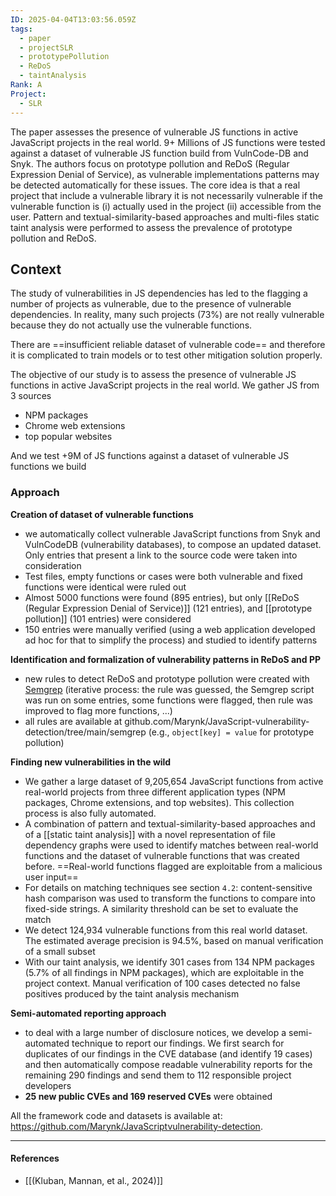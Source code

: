 ```yaml
---
ID: 2025-04-04T13:03:56.059Z
tags:
  - paper
  - projectSLR
  - prototypePollution
  - ReDoS
  - taintAnalysis
Rank: A
Project:
  - SLR
---
```

The paper assesses the presence of vulnerable JS functions in active JavaScript projects in the real world. 9+ Millions of JS functions were tested against a dataset of vulnerable JS function build from VulnCode-DB and Snyk. The authors focus on prototype pollution and ReDoS (Regular Expression Denial of Service), as vulnerable implementations patterns may be detected automatically for these issues. The core idea is that a real project that include a vulnerable library it is not necessarily vulnerable if the vulnerable function is (i) actually used in the project (ii) accessible from the user. Pattern and textual-similarity-based approaches and multi-files static taint analysis were performed to assess the prevalence of prototype pollution and ReDoS.
## Context

The study of vulnerabilities in JS dependencies has led to the flagging a number of projects as vulnerable, due to the presence of vulnerable dependencies. In reality, many such projects (73%) are not really vulnerable because they do not actually use the vulnerable functions. 

There are ==insufficient reliable dataset of vulnerable code== and therefore it is complicated to train models or to test other mitigation solution properly.

The objective of our study is to assess the presence of vulnerable JS functions in active JavaScript projects in the real world. We gather JS from 3 sources
- NPM packages
- Chrome web extensions
- top popular websites

And we test +9M of JS functions against a dataset of vulnerable JS functions we build

### Approach

**Creation of dataset of vulnerable functions**
- we automatically collect vulnerable JavaScript functions from Snyk and VulnCodeDB (vulnerability databases), to compose an updated dataset. Only entries that present a link to the source code were taken into consideration
- Test files, empty functions or cases were both vulnerable and fixed functions were identical were ruled out
- Almost 5000 functions were found (895 entries), but only [[ReDoS (Regular Expression Denial of Service)]] (121 entries), and [[prototype pollution]]  (101 entries) were considered
- 150 entries were manually verified (using a web application developed ad hoc for that to simplify the process) and studied to identify patterns


**Identification and formalization of vulnerability patterns in ReDoS and PP**
- new rules to detect ReDoS and prototype pollution were created with [Semgrep](https://semgrep.dev/docs/) (iterative process: the rule was guessed, the Semgrep script was run on some entries, some functions were flagged, then rule was improved to flag more functions, ...)
- all rules are available at github.com/Marynk/JavaScript-vulnerability-detection/tree/main/semgrep (e.g., `object[key] = value` for prototype pollution)


**Finding new vulnerabilities in the wild**
- We gather a large dataset of 9,205,654 JavaScript functions from active real-world projects from three different application types (NPM packages, Chrome extensions, and top websites). This collection process is also fully automated.
- A combination of pattern and textual-similarity-based approaches and of a [[static taint analysis]] with a novel representation of file dependency graphs were used to identify matches between real-world functions and the dataset of vulnerable functions that was created before. ==Real-world functions flagged are exploitable from a malicious user input==
- For details on matching techniques see section `4.2`: content-sensitive hash comparison was used to transform the functions to compare into fixed-side strings. A similarity threshold can be set to evaluate the match
- We detect 124,934 vulnerable functions from this real world dataset. The estimated average precision is 94.5%, based on manual verification of a small subset
- With our taint analysis, we identify 301 cases from 134 NPM packages (5.7% of all findings in NPM packages), which are exploitable in the project context. Manual verification of 100 cases detected no false positives produced by the taint analysis mechanism


**Semi-automated reporting approach**
- to deal with a large number of disclosure notices, we develop a semi-automated technique to report our findings. We first search for duplicates of our findings in the CVE database (and identify 19 cases) and then automatically compose readable vulnerability reports for the remaining 290 findings and send them to 112 responsible project developers
- **25 new public CVEs and 169 reserved CVEs** were obtained

All the framework code and datasets is available at: https://github.com/Marynk/JavaScriptvulnerability-detection.

---
#### References
- [[(Kluban, Mannan, et al., 2024)]]
